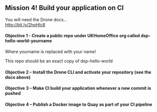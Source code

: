 ## Mission 4! Build your application on CI​

You will need the Drone docs...  
http://bit.ly/2hpHIc8

#### Objective 1 - Create a public repo under UKHomeOffice org called dsp-hello-world-yourname 
Where yourname is replaced with your name!

This repo should be an exact copy of dsp-hello-world

#### Objective 2 – Install the Drone CLI and activate your repository​ (see the docs above)

#### Objective 3 – Make CI build your application whenever a new commit is pushed​

#### Objective 4 – Publish a Docker image to Quay as part of your CI pipeline​
